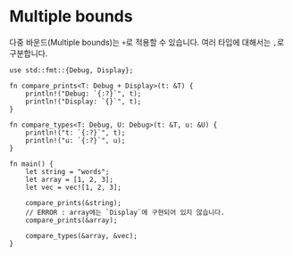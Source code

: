 # Multiple bounds

다중 바운드(Multiple bounds)는 `+`로 적용할 수 있습니다. 여러 타입에 대해서는 `,`로 구분합니다.

```rust,editable
use std::fmt::{Debug, Display};

fn compare_prints<T: Debug + Display>(t: &T) {
    println!("Debug: `{:?}`", t);
    println!("Display: `{}`", t);
}

fn compare_types<T: Debug, U: Debug>(t: &T, u: &U) {
    println!("t: `{:?}`", t);
    println!("u: `{:?}`", u);
}

fn main() {
    let string = "words";
    let array = [1, 2, 3];
    let vec = vec![1, 2, 3];

    compare_prints(&string);
    // ERROR : array에는 `Display`에 구현되어 있지 않습니다.
    compare_prints(&array);

    compare_types(&array, &vec);
}
```